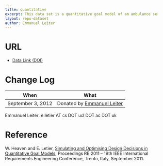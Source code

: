 ```yaml
---
title: quantitative
excerpt: This data set is a quantitative goal model of an ambulance service system.
layout: repo-dataset
author: Emmanuel Leiter
---
```



# URL

  * [Data Link (DOI)](https://doi.org/10.5281/zenodo.322476)

# Change Log

When | What
---- | ----
September 3, 2012 | Donated by [Emmanuel Leiter](/repo/people/data-donors/promise3.html)

Emmanuel Leiter: e.letier AT cs DOT ucl DOT ac DOT uk

# Reference

W. Heaven and E. Letier, [Simulating and Optimising Design Decisions in Quantitative Goal Models](http://www0.cs.ucl.ac.uk/staff/e.letier/publications/goalSim-RE2011.pdf), Proceedings RE 2011 – 19th IEEE International Requirements Engineering Conference, Trento, Italy, September 2011.
